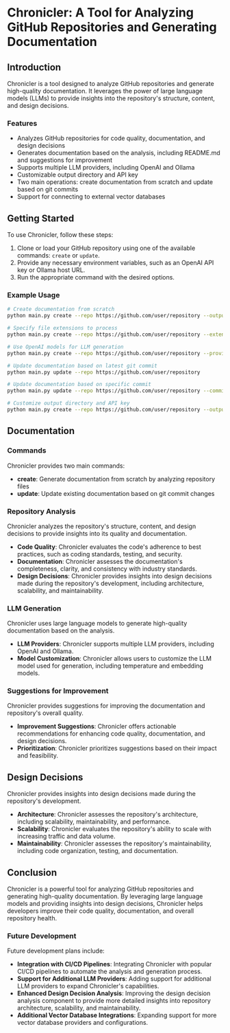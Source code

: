 # Chronicler: A Tool for Analyzing GitHub Repositories and Generating Documentation

## Introduction

Chronicler is a tool designed to analyze GitHub repositories and generate high-quality documentation. It leverages the power of large language models (LLMs) to provide insights into the repository's structure, content, and design decisions.

### Features

*   Analyzes GitHub repositories for code quality, documentation, and design decisions
*   Generates documentation based on the analysis, including README.md and suggestions for improvement
*   Supports multiple LLM providers, including OpenAI and Ollama
*   Customizable output directory and API key
*   Two main operations: create documentation from scratch and update based on git commits
*   Support for connecting to external vector databases

## Getting Started

To use Chronicler, follow these steps:

1.  Clone or load your GitHub repository using one of the available commands: `create` or `update`.
2.  Provide any necessary environment variables, such as an OpenAI API key or Ollama host URL.
3.  Run the appropriate command with the desired options.

### Example Usage

```bash
# Create documentation from scratch
python main.py create --repo https://github.com/user/repository --output /path/to/output/dir

# Specify file extensions to process
python main.py create --repo https://github.com/user/repository --extensions py,js,md,jsx

# Use OpenAI models for LLM generation
python main.py create --repo https://github.com/user/repository --provider openai --llm-model gpt-4o --embedding-model text-embedding-ada-002 --temperature 0.2

# Update documentation based on latest git commit
python main.py update --repo https://github.com/user/repository

# Update documentation based on specific commit
python main.py update --repo https://github.com/user/repository --commit abc1234

# Customize output directory and API key
python main.py create --repo https://github.com/user/repository --output /path/to/output/dir --api-key YOUR_API_KEY
```

## Documentation

### Commands

Chronicler provides two main commands:

* **create**: Generate documentation from scratch by analyzing repository files
* **update**: Update existing documentation based on git commit changes

### Repository Analysis

Chronicler analyzes the repository's structure, content, and design decisions to provide insights into its quality and documentation.

*   **Code Quality**: Chronicler evaluates the code's adherence to best practices, such as coding standards, testing, and security.
*   **Documentation**: Chronicler assesses the documentation's completeness, clarity, and consistency with industry standards.
*   **Design Decisions**: Chronicler provides insights into design decisions made during the repository's development, including architecture, scalability, and maintainability.

### LLM Generation

Chronicler uses large language models to generate high-quality documentation based on the analysis.

*   **LLM Providers**: Chronicler supports multiple LLM providers, including OpenAI and Ollama.
*   **Model Customization**: Chronicler allows users to customize the LLM model used for generation, including temperature and embedding models.

### Suggestions for Improvement

Chronicler provides suggestions for improving the documentation and repository's overall quality.

*   **Improvement Suggestions**: Chronicler offers actionable recommendations for enhancing code quality, documentation, and design decisions.
*   **Prioritization**: Chronicler prioritizes suggestions based on their impact and feasibility.

## Design Decisions

Chronicler provides insights into design decisions made during the repository's development.

*   **Architecture**: Chronicler assesses the repository's architecture, including scalability, maintainability, and performance.
*   **Scalability**: Chronicler evaluates the repository's ability to scale with increasing traffic and data volume.
*   **Maintainability**: Chronicler assesses the repository's maintainability, including code organization, testing, and documentation.

## Conclusion

Chronicler is a powerful tool for analyzing GitHub repositories and generating high-quality documentation. By leveraging large language models and providing insights into design decisions, Chronicler helps developers improve their code quality, documentation, and overall repository health.

### Future Development

Future development plans include:

*   **Integration with CI/CD Pipelines**: Integrating Chronicler with popular CI/CD pipelines to automate the analysis and generation process.
*   **Support for Additional LLM Providers**: Adding support for additional LLM providers to expand Chronicler's capabilities.
*   **Enhanced Design Decision Analysis**: Improving the design decision analysis component to provide more detailed insights into repository architecture, scalability, and maintainability.
*   **Additional Vector Database Integrations**: Expanding support for more vector database providers and configurations.